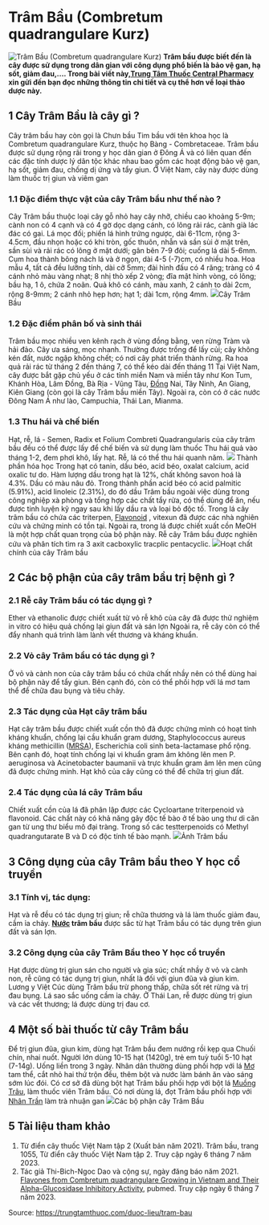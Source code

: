 # Trâm Bầu (Combretum quadrangulare Kurz)

![Trâm Bầu \(Combretum quadrangulare Kurz\)](https://trungtamthuoc.com/images/others/tram-bau-6-0312.jpg)
**Trâm bầu được biết đến là cây được sử dụng trong dân gian với công dụng phổ biến là bảo vệ gan, hạ sốt, giảm đau,.... Trong bài viết này,[Trung Tâm Thuốc Central Pharmacy](https://trungtamthuoc.com/ "Trung Tâm Thuốc Central Pharmacy") xin gửi đến bạn đọc những thông tin chi tiết và cụ thể hơn về loại thảo dược này.**
##  1 Cây Trâm Bầu là cây gì ?
Cây trâm bầu hay còn gọi là Chưn bầu Tim bầu với tên khoa học là Combretum quadrangulare Kurz, thuộc họ Bàng - Combretaceae.
Trâm bầu được sử dụng rộng rãi trong y học dân gian ở Đông Á và có liên quan đến các đặc tính dược lý dân tộc khác nhau bao gồm các hoạt động bảo vệ gan, hạ sốt, giảm đau, chống dị ứng và tẩy giun. Ở Việt Nam, cây này được dùng làm thuốc trị giun và viêm gan
### 1.1 Đặc điểm thực vật của cây Trâm bầu như thế nào ?
Cây Trâm bầu thuộc loại cây gỗ nhỏ hay cây nhỡ, chiều cao khoảng 5-9m; cành non có 4 cạnh và có 4 gờ dọc dạng cánh, có lông rải rác, cành già lác đác có gai. Lá mọc đối; phiến lá hình trứng ngược, dài 6-11cm, rộng 3-4.5cm, đầu nhọn hoặc có khi tròn, gốc thuôn, nhẫn và sần sùi ở mặt trên, sần sùi và rải rác có lông ở mặt dưới; gân bên 7-9 đôi; cuống lá dài 5-6mm. Cụm hoa thành bông nách lá và ở ngọn, dài 4-5 (-7)cm, có nhiều hoa. Hoa mẫu 4, tất cả đều lưỡng tính, dài cỡ 5mm; đài hình đấu có 4 răng; tràng có 4 cánh nhỏ màu vàng nhạt; 8 nhị thò xếp 2 vòng; đĩa mật hình vòng, có lông; bầu hạ, 1 ô, chứa 2 noãn. Quả khô có cánh, màu xanh, 2 cánh to dài 2cm, rộng 8-9mm; 2 cánh nhỏ hẹp hơn; hạt 1; dài 1cm, rộng 4mm. 
![](https://trungtamthuoc.com/images/item/tram-bau-3.jpg)Cây Trâm Bầu
### 1.2 Đặc điểm phân bố và sinh thái 
Trâm bầu mọc nhiều ven kênh rạch ở vùng đồng bằng, ven rừng Tràm và hải đảo. Cây ưa sáng, mọc nhanh. Thường được trồng để lấy củi; cây không kén đất, nước ngập không chết; có nơi cây phát triển thành rừng. Ra hoa quả rải rác từ tháng 2 đến tháng 7, có thể kéo dài đến tháng 11
Tại Việt Nam, cây được bắt gặp chủ yếu ở các tỉnh miền Nam và miền tây như Kon Tum, Khánh Hòa, Lâm Đồng, Bà Rịa - Vũng Tàu, [Đồng](https://trungtamthuoc.com/hoat-chat/dong "Đồng") Nai, Tây Ninh, An Giang, Kiên Giang (còn gọi là cây Trâm bầu miền Tây). Ngoài ra, còn có ở các nước Đông Nam Á như lào, Campuchia, Thái Lan, Mianma.
### 1.3 Thu hái và chế biến
Hạt, rễ, lá - Semen, Radix et Folium Combreti Quadrangularis của cây trâm bầu đều có thể được lấy để chế biến và sử dụng làm thuốc
Thu hái quả vào tháng 1-2, đem phơi khô, lấy hạt. Rễ, lá có thể thu hái quanh năm.
![](https://trungtamthuoc.com/images/item/tram-bau-1.jpg)
Thành phần hóa học
Trong hạt có tanin, dầu béo, acid béo, oxalat calcium, acid oxalic tư do. Hàm lượng dầu trong hạt là 12%, chất không savon hoá là 4.3%. Dầu có màu nâu đỏ. Trong thành phần acid béo có acid palmitic (5.91%), acid linoleic (2.31%), do đó dầu Trâm bầu ngoài việc dùng trong công nghiệp xà phòng và tổng hợp các chất tẩy rửa, có thể dùng để ăn, nếu được tinh luyện kỹ ngay sau khi lấy dầu ra và loại bỏ độc tố.
Trong lá cây trâm bầu có chứa các triterpen, [Flavonoid](https://trungtamthuoc.com/hoat-chat/flavonoid "Flavonoid") , vitexun đã được các nhà nghiên cứu và chứng minh có tồn tại. Ngoài ra, trong lá được chiết xuất cồn MeOH là một hợp chất quan trọng của bộ phận này.
Rễ cây Trâm bầu được nghiên cứu và phân tích tìm ra 3 axit cacboxylic tracplic pentacyclic.
![](https://trungtamthuoc.com/images/item/tram-bau-4.jpg)Hoạt chất chính của cây Trâm bầu
##  2 Các bộ phận của cây trâm bầu trị bệnh gì ?
### 2.1 Rễ cây Trâm bầu có tác dụng gì ?
Ether và ethanolic được chiết xuất từ vỏ rễ khô của cây đã được thử nghiệm in vitro có hiệu quả chống lại giun đất và sán lợn
Ngoài ra, rễ cây còn có thể đẩy nhanh quá trình làm lành vết thương và kháng khuẩn.
### 2.2 Vỏ cây Trâm bầu có tác dụng gì ?
Ở vỏ và cành non của cây trâm bầu có chứa chất nhầy nên có thể dùng hai bộ phận này để tẩy giun. Bên cạnh đó, còn có thể phối hợp với lá mơ tam thể để chữa đau bụng và tiêu chảy.
### 2.3 Tác dụng của Hạt cây trâm bầu
Hạt cây trâm bầu được chiết xuất cồn thô đã được chứng mình có hoạt tính kháng khuẩn, chống lại cầu khuẩn gram dương, Staphylococcus aureus kháng methicillin ([MRSA](https://trungtamthuoc.com/bai-viet/nhiem-trung-do-tu-cau-vang-staphylococcus-aureus "MRSA")), Escherichia coli sinh beta-lactamase phổ rộng. Bên cạnh đó, hoạt tính chống lại vi khuẩn gram âm không lên men P. aeruginosa và Acinetobacter baumanii và trực khuẩn gram âm lên men cũng đã được chứng minh.
Hạt khô của cây cũng có thể để chữa trị giun đất.
### 2.4 Tác dụng của lá cây Trâm bầu
Chiết xuất cồn của lá đã phân lập được các Cycloartane triterpenoid và flavonoid. Các chất này có khả năng gây độc tế bào ở tế bào ung thư di căn gan từ ung thư biểu mô đại tràng. Trong số các testterpenoids có Methyl quadrangutarate B và D có độc tính tế bào mạnh.
![](https://trungtamthuoc.com/images/item/tram-bau-5.jpg)Ảnh Trâm bầu
##  3 Công dụng của cây Trâm bầu theo Y học cổ truyền
### 3.1 Tính vị, tác dụng:
Hạt và rễ đều có tác dụng trị giun; rễ chữa thương và lá làm thuốc giảm đau, cầm ỉa chảy. 
**[Nước](https://trungtamthuoc.com/hoat-chat/nuoc "Nước") trâm bầu** được sắc từ hạt Trâm bầu có tác dụng trên giun đất và sán lợn.
### 3.2 Công dụng của cây Trâm Bầu theo Y học cổ truyền
Hạt được dùng trị giun sán cho người và gia súc; chất nhầy ở vỏ và cành non, rễ cũng có tác dụng trị giun, nhất là đối với giun đũa và giun kim. Lương y Việt Cúc dùng Trâm bầu trừ phong thấp, chữa sốt rét rừng và trị đau bụng. Lá sao sắc uống cầm ỉa chảy.
Ở Thái Lan, rễ được dùng trị giun và các vết thương; lá được dùng trị đau cơ.
##  4 Một số bài thuốc từ cây Trâm bầu
Để trị giun đũa, giun kim, dùng hạt Trâm bầu đem nướng rồi kẹp qua Chuối chín, nhai nuốt. 
Người lớn dùng 10-15 hạt (1420g), trẻ em tuỳ tuổi 5-10 hạt (7-14g). 
Uống liền trong 3 ngày. 
Nhân dân thường dùng phối hợp với lá [Mơ](https://trungtamthuoc.com/hoat-chat/mo "Mơ") tam thể, cắt nhỏ hai thứ trộn đều, thêm bột và nước làm bánh ăn vào sáng sớm lúc đói. 
Có cơ sở đã dùng bột hạt Trâm bầu phối hợp với bột lá [Muồng Trâu](https://trungtamthuoc.com/hoat-chat/muong-trau "Muồng Trâu"), làm thuốc viên Trâm bầu. 
Có nơi dùng lá, đọt Trâm bầu phối hợp với [Nhân Trần](https://trungtamthuoc.com/hoat-chat/nhan-tran "Nhân Trần") làm trà nhuận gan
![](https://trungtamthuoc.com/images/item/tram-bau-2.jpg)Các bộ phận cây Trâm Bầu
##  5 Tài liệu tham khảo
  1. Từ điển cây thuốc Việt Nam tập 2 (Xuất bản năm 2021). Trâm bầu, trang 1055, Từ điển cây thuốc Việt Nam tập 2. Truy cập ngày 6 tháng 7 năm 2023.
  2. Tác giả Thi-Bich-Ngoc Dao và cộng sự, ngày đăng báo năm 2021. [Flavones from Combretum quadrangulare Growing in Vietnam and Their Alpha-Glucosidase Inhibitory Activity,](https://www.ncbi.nlm.nih.gov/pmc/articles/PMC8123651/) pubmed. Truy cập ngày 6 tháng 7 năm 2023.




Source: https://trungtamthuoc.com/duoc-lieu/tram-bau